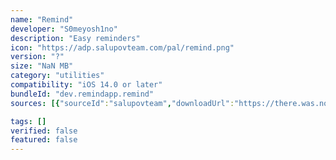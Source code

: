 ```yaml
---
name: "Remind"
developer: "S0meyosh1no"
description: "Easy reminders"
icon: "https://adp.salupovteam.com/pal/remind.png"
version: "?"
size: "NaN MB"
category: "utilities"
compatibility: "iOS 14.0 or later"
bundleId: "dev.remindapp.remind"
sources: [{"sourceId":"salupovteam","downloadUrl":"https://there.was.no.download.url","lastUpdated":null,"size":"NaN MB","isOfficial":false}]

tags: []
verified: false
featured: false
---
```

